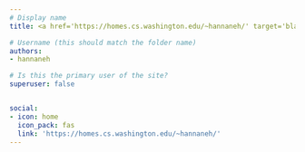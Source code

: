 ```yaml
---
# Display name
title: <a href='https://homes.cs.washington.edu/~hannaneh/' target='blank'>Hannaneh Hajishirzi</a>

# Username (this should match the folder name)
authors:
- hannaneh

# Is this the primary user of the site?
superuser: false


social:
- icon: home
  icon_pack: fas
  link: 'https://homes.cs.washington.edu/~hannaneh/'
---
```

